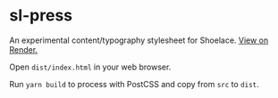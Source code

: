 # sl-press

An experimental content/typography stylesheet for Shoelace. [View on Render.](https://sl-press.onrender.com)

Open `dist/index.html` in your web browser.

Run `yarn build` to process with PostCSS and copy from `src` to `dist`.